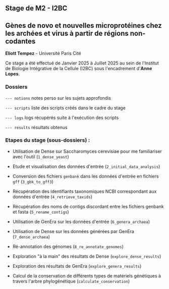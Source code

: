 ## Stage de M2 - I2BC
## Gènes de novo et nouvelles microprotéines chez les archées et virus à partir de régions non-codantes
**Eliott Tempez** - Université Paris Cité

Ce stage a été effectué de Janvier 2025 à Juillet 2025 au sein de l'Institut de Biologie Intégrative de la Cellule (I2BC) sous l'encadrement d'**Anne Lopes**. 


### Dossiers
`--- notions` notes perso sur les sujets approfondis

`--- scripts` liste des scripts créés dans le cadre du stage

`--- logs` logs récupérés suite à l'exécution des scripts

`--- results` résultats obtenus


### Etapes du stage (sous-dossiers) :
- Utilisation de Dense sur Saccharomyces cerevisiae pour me familiariser avec l'outil (`1_dense_yeast`)
- Etude et visualisation des données d'entrée (`2_initial_data_analysis`)
- Conversion des fichiers `genbank` dans les données d'entrée en fichiers `gff` (`3_gbk_to_gff3`)
- Récupération des identifiants taxonomiques NCBI correspondant aux données d'entrée (`4_retrieve_taxids`)
- Récupération des noms de contigs discordant entre les fichiers genbank et fasta (`5_rename_contigs`)
- Utilisation de GenEra sur les données d'entrée (`6_genera_archaea`)
- Utilisation de Dense sur les données générées par GenEra (`7_dense_archaea`)
- Ré-annotation des génomes (`8_re_annotate_genomes`)





- Exploration "à la main" des résultats de Dense (`explore_dense_results`)
- Exploration des résultats de GenEra (`explore_genera_results`)
- Calcul de la conservation de différents types de matériels génétiques à travers l'arbre phylogénétique (`calculate_conservation`)

